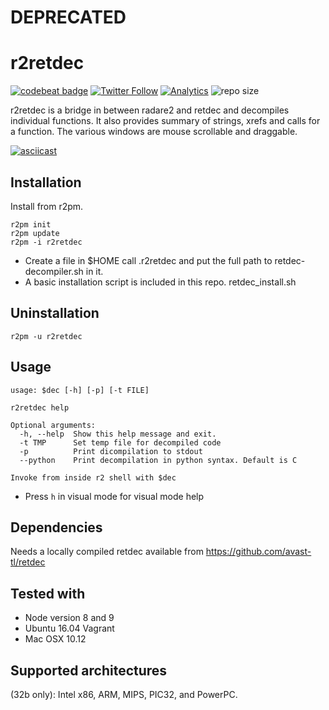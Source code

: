 # DEPRECATED

# r2retdec
[![codebeat badge](https://codebeat.co/badges/c18f32ef-bf28-4948-8156-9a52e50e121c)](https://codebeat.co/projects/github-com-securisec-r2retdec-master)
[![Twitter Follow](https://img.shields.io/twitter/follow/securisec.svg?style=social&label=Follow)]()
[![Analytics](https://ga-beacon.appspot.com/UA-113966566-4/r2wiki/readme)](https://github.com/securisec/r2wiki)
![repo size](https://img.shields.io/github/repo-size/securisec/r2retdec.svg)


r2retdec is a bridge in between radare2 and retdec and decompiles individual functions. It also provides summary of strings, xrefs and calls for a function. The various windows are mouse scrollable and draggable.

[![asciicast](https://asciinema.org/a/170931.png)](https://asciinema.org/a/170931)

## Installation
Install from r2pm.
```
r2pm init
r2pm update
r2pm -i r2retdec
```
- Create a file in $HOME call .r2retdec and put the full path to retdec-decompiler.sh in it.
- A basic installation script is included in this repo. retdec_install.sh

## Uninstallation
```
r2pm -u r2retdec
```

## Usage
```
usage: $dec [-h] [-p] [-t FILE]

r2retdec help

Optional arguments:
  -h, --help  Show this help message and exit.
  -t TMP      Set temp file for decompiled code
  -p          Print dicompilation to stdout
  --python    Print decompilation in python syntax. Default is C

Invoke from inside r2 shell with $dec
```

- Press `h` in visual mode for visual mode help

## Dependencies
Needs a locally compiled retdec available from https://github.com/avast-tl/retdec

## Tested with
- Node version 8 and 9
- Ubuntu 16.04 Vagrant
- Mac OSX 10.12

## Supported architectures
(32b only): Intel x86, ARM, MIPS, PIC32, and PowerPC.
